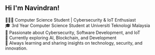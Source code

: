 ## Hi I'm Navindran!

👨🏻‍💻 Computer Science Student | Cybersecurity & IoT Enthusiast<br/>
🎓 3rd Year Computer Science Student at Universiti Teknologi Malaysia<br/>
🔐 Passionate about Cybersecurity, Software Development, and IoT<br/>
🚀 Currently exploring AI, Blockchain, and Development<br/>
🌱 Always learning and sharing insights on technology, security, and innovation.<br/>
